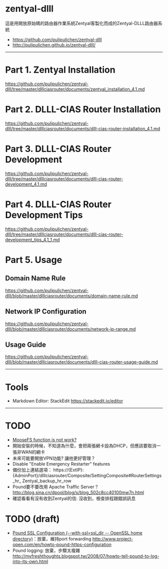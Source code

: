 zentyal-dlll
===============

這是用開放原始碼的路由器作業系統Zentyal客製化而成的Zentyal-DLLL路由器系統

* https://github.com/pulipulichen/zentyal-dlll
* http://pulipulichen.github.io/zentyal-dlll/

----

# Part 1. Zentyal Installation
https://github.com/pulipulichen/zentyal-dlll/tree/master/dlllciasrouter/documents/zentyal_installation_4.1.md

# Part 2. DLLL-CIAS Router Installation
https://github.com/pulipulichen/zentyal-dlll/tree/master/dlllciasrouter/documents/dlll-cias-router-installation_4.1.md

# Part 3. DLLL-CIAS Router Development
https://github.com/pulipulichen/zentyal-dlll/tree/master/dlllciasrouter/documents/dlll-cias-router-development_4.1.md

# Part 4. DLLL-CIAS Router Development Tips
https://github.com/pulipulichen/zentyal-dlll/tree/master/dlllciasrouter/documents/dlll-cias-router-development_tips_4.1_1.md

# Part 5. Usage

## Domain Name Rule
https://github.com/pulipulichen/zentyal-dlll/blob/master/dlllciasrouter/documents/domain-name-rule.md

## Network IP Configuration
https://github.com/pulipulichen/zentyal-dlll/blob/master/dlllciasrouter/documents/network-ip-range.md

## Usage Guide
https://github.com/pulipulichen/zentyal-dlll/blob/master/dlllciasrouter/documents/dlll-cias-router-usage-guide.md

----

Tools
====
* Markdown Editor: StackEdit https://stackedit.io/editor

----

TODO
====

* [MooseFS function is not work?](https://github.com/pulipulichen/zentyal-dlll/blob/master/dlllciasrouter/src/EBox/dlllciasrouter/Model/ExportsSetting.pm)
* 開始安裝的時候，不知道為什麼，會把兩張網卡設為DHCP，但應該要取消一張非WAN的網卡
* 未來可能要開放VPN功能? 讓他更好管理？
* Disable "Enable Emergency Restarter" features
* 備份加上連結選項： https://{ExtIP}:{AdminPort}/dlllciasrouter/Composite/SettingComposite#RouterSettings_hr_ Zentyal_backup_hr_row
* Pound要不要改用 Apache Traffic Server？ http://blog.sina.cn/dpool/blog/s/blog_502c8cc40100mw7n.html
* 確認看看有沒有收到Zentyal的信: 沒收到，檢查排程跟錯誤訊息  

TODO (draft)
====
* [Pound SSL Configuration (--with-ssl=ssl_dir   -- OpenSSL home directory)](http://www.apsis.ch/pound/pound_list/archive/2011/2011-03/1301440192000)：放棄，維持port forwarding
http://www.project-open.com/en/howto-pound-https-configuration
* Pound logging: 放棄，步驟太複雜
http://myfreshthoughts.blogspot.tw/2008/07/howto-tell-pound-to-log-into-its-own.html